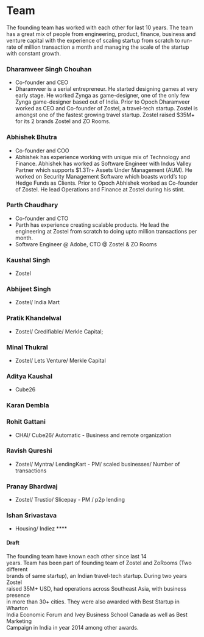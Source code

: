 # Team

The founding team has worked with each other for last 10 years. The team has a great mix of people from engineering, product, finance, business and venture capital with the experience of scaling  startup from scratch to run-rate of million transaction a month and managing the scale of the startup with constant growth.

### Dharamveer Singh Chouhan

* Co-founder and CEO
* Dharamveer is a serial entrepreneur. He started designing games at very early stage. He worked Zynga as game-designer, one of the only few Zynga game-designer based out of India. Prior to Opoch Dharamveer worked as CEO and Co-founder of Zostel, a travel-tech startup. Zostel is amongst one of the fastest growing travel startup. Zostel raised $35M+ for its 2 brands Zostel and ZO Rooms. 

### Abhishek Bhutra

* Co-founder and COO
* Abhishek has experience working with unique mix of Technology and Finance. Abhishek has worked as Software Engineer with Indus Valley Partner which supports $1.3Tr+ Assets Under Management \(AUM\). He worked on Security Management Software which boasts world’s top Hedge Funds as Clients. Prior to Opoch Abhishek worked as Co-founder of Zostel. He lead Operations and Finance at Zostel during his stint. 

### Parth Chaudhary

* Co-founder and CTO
* Parth has experience creating scalable products. He lead the engineering at Zostel from scratch to doing upto million transactions per month.
* Software Engineer @ Adobe, CTO @ Zostel & ZO Rooms

### Kaushal Singh

* Zostel

### Abhijeet Singh

* Zostel/ India Mart

### Pratik Khandelwal

* Zostel/ Credifiable/ Merkle Capital;

### Minal Thukral

* Zostel/ Lets Venture/ Merkle Capital

### Aditya Kaushal

* Cube26

### Karan Dembla

### Rohit Gattani

* CHAI/ Cube26/ Automatic - Business and remote organization

### Ravish Qureshi

* Zostel/ Myntra/ LendingKart - PM/ scaled businesses/ Number of transactions

### Pranay Bhardwaj

* Zostel/ Trustio/ Slicepay - PM / p2p lending

### Ishan Srivastava

* Housing/ Indiez **** 

#### Draft

The founding team have known each other since last 14  
years. Team has been part of founding team of Zostel and ZoRooms \(Two different  
brands of same startup\), an Indian travel-tech startup. During two years Zostel  
raised 35M+ USD, had operations across Southeast Asia, with business presence  
in more than 30+ cities. They were also awarded with Best Startup in Wharton  
India Economic Forum and Ivey Business School Canada as well as Best Marketing  
Campaign in India in year 2014 among other awards.  


